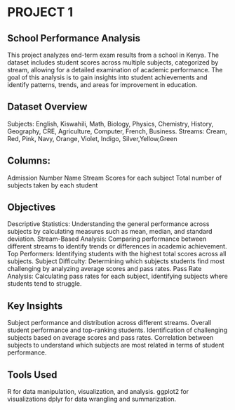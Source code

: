 # PROJECT 1
## School Performance Analysis
This project analyzes end-term exam results from a school in Kenya. The dataset includes student scores across multiple subjects, categorized by stream, allowing for a detailed examination of academic performance. The goal of this analysis is to gain insights into student achievements and identify patterns, trends, and areas for improvement in education.

## Dataset Overview
Subjects: English, Kiswahili, Math, Biology, Physics, Chemistry, History, Geography, CRE, Agriculture, Computer, French, Business.
Streams: Cream, Red, Pink, Navy, Orange, Violet, Indigo, Silver,Yellow,Green

## Columns:
Admission Number
Name
Stream
Scores for each subject
Total number of subjects taken by each student

## Objectives
Descriptive Statistics: Understanding the general performance across subjects by calculating measures such as mean, median, and standard deviation.
Stream-Based Analysis: Comparing performance between different streams to identify trends or differences in academic achievement.
Top Performers: Identifying students with the highest total scores across all subjects.
Subject Difficulty: Determining which subjects students find most challenging by analyzing average scores and pass rates.
Pass Rate Analysis: Calculating pass rates for each subject, identifying subjects where students tend to struggle.

## Key Insights
Subject performance and distribution across different streams.
Overall student performance and top-ranking students.
Identification of challenging subjects based on average scores and pass rates.
Correlation between subjects to understand which subjects are most related in terms of student performance.

## Tools Used
R for data manipulation, visualization, and analysis.
ggplot2 for visualizations
dplyr for data wrangling and summarization.
